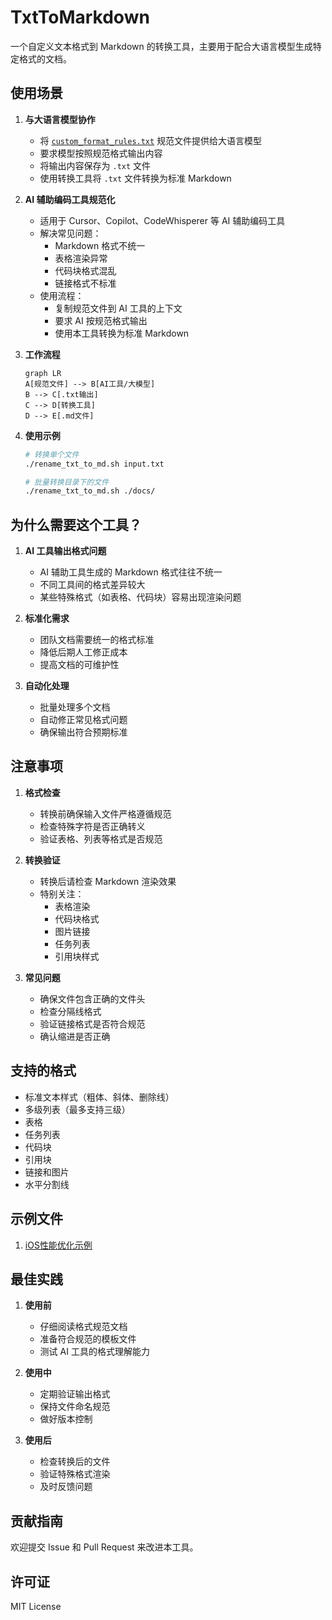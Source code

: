 # TxtToMarkdown

一个自定义文本格式到 Markdown 的转换工具，主要用于配合大语言模型生成特定格式的文档。

## 使用场景

1. **与大语言模型协作**
   * 将 [`custom_format_rules.txt`](./custom_format_rules.txt) 规范文件提供给大语言模型
   * 要求模型按照规范格式输出内容
   * 将输出内容保存为 `.txt` 文件
   * 使用转换工具将 `.txt` 文件转换为标准 Markdown

2. **AI 辅助编码工具规范化**
   * 适用于 Cursor、Copilot、CodeWhisperer 等 AI 辅助编码工具
   * 解决常见问题：
     * Markdown 格式不统一
     * 表格渲染异常
     * 代码块格式混乱
     * 链接格式不标准
   * 使用流程：
     * 复制规范文件到 AI 工具的上下文
     * 要求 AI 按规范格式输出
     * 使用本工具转换为标准 Markdown

3. **工作流程**
   ```mermaid
   graph LR
   A[规范文件] --> B[AI工具/大模型]
   B --> C[.txt输出]
   C --> D[转换工具]
   D --> E[.md文件]
   ```

4. **使用示例**
   ```bash
   # 转换单个文件
   ./rename_txt_to_md.sh input.txt
   
   # 批量转换目录下的文件
   ./rename_txt_to_md.sh ./docs/
   ```

## 为什么需要这个工具？

1. **AI 工具输出格式问题**
   * AI 辅助工具生成的 Markdown 格式往往不统一
   * 不同工具间的格式差异较大
   * 某些特殊格式（如表格、代码块）容易出现渲染问题

2. **标准化需求**
   * 团队文档需要统一的格式标准
   * 降低后期人工修正成本
   * 提高文档的可维护性

3. **自动化处理**
   * 批量处理多个文档
   * 自动修正常见格式问题
   * 确保输出符合预期标准

## 注意事项

1. **格式检查**
   * 转换前确保输入文件严格遵循规范
   * 检查特殊字符是否正确转义
   * 验证表格、列表等格式是否规范

2. **转换验证**
   * 转换后请检查 Markdown 渲染效果
   * 特别关注：
     * 表格渲染
     * 代码块格式
     * 图片链接
     * 任务列表
     * 引用块样式

3. **常见问题**
   * 确保文件包含正确的文件头
   * 检查分隔线格式
   * 验证链接格式是否符合规范
   * 确认缩进是否正确

## 支持的格式

* 标准文本样式（粗体、斜体、删除线）
* 多级列表（最多支持三级）
* 表格
* 任务列表
* 代码块
* 引用块
* 链接和图片
* 水平分割线

## 示例文件

1. [iOS性能优化示例](./iOS性能优化.txt)

## 最佳实践

1. **使用前**
   * 仔细阅读格式规范文档
   * 准备符合规范的模板文件
   * 测试 AI 工具的格式理解能力

2. **使用中**
   * 定期验证输出格式
   * 保持文件命名规范
   * 做好版本控制

3. **使用后**
   * 检查转换后的文件
   * 验证特殊格式渲染
   * 及时反馈问题

## 贡献指南

欢迎提交 Issue 和 Pull Request 来改进本工具。

## 许可证

MIT License
